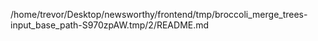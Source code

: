 /home/trevor/Desktop/newsworthy/frontend/tmp/broccoli_merge_trees-input_base_path-S970zpAW.tmp/2/README.md